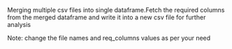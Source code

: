 Merging multiple csv files into single dataframe.Fetch the required columns from the merged dataframe and write it into a new csv file for further analysis

Note: change the file names and req_columns values as per your need 
